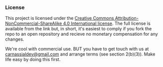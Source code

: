 ### License
This project is licensed under the [Creative Commons Attribution-NonCommercial-ShareAlike 4.0 International license](http://creativecommons.org/licenses/by-nc-sa/4.0/).  The full license is available from the link but, in short, it's easiest to comply if you fork the repo to an open repository and recieve no monetary compensation for any changes.

We're cool with commercial use.  BUT you have to get touch with us at carnassialdev@gmail.com and arrange terms (see section 2(b)(3)).  Make life easy by doing this first.